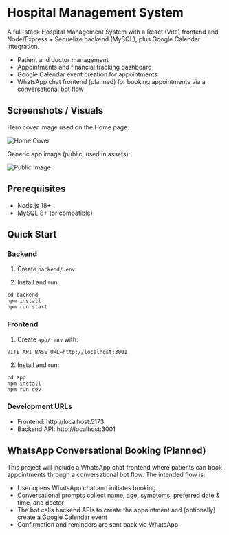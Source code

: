 # Hospital Management System

A full-stack Hospital Management System with a React (Vite) frontend and Node/Express + Sequelize backend (MySQL), plus Google Calendar integration.

- Patient and doctor management
- Appointments and financial tracking dashboard
- Google Calendar event creation for appointments
- WhatsApp chat frontend (planned) for booking appointments via a conversational bot flow

## Screenshots / Visuals

Hero cover image used on the Home page:

![Home Cover](app/images/cover.webp)

Generic app image (public, used in assets):

![Public Image](app/public/image.png)

## Prerequisites
- Node.js 18+
- MySQL 8+ (or compatible)

## Quick Start

### Backend
1. Create `backend/.env` 

2. Install and run:
```
cd backend
npm install
npm run start
```

### Frontend
1. Create `app/.env` with:
```
VITE_API_BASE_URL=http://localhost:3001
```
2. Install and run:
```
cd app
npm install
npm run dev
```

### Development URLs
- Frontend: http://localhost:5173
- Backend API: http://localhost:3001

## WhatsApp Conversational Booking (Planned)
This project will include a WhatsApp chat frontend where patients can book appointments through a conversational bot flow. The intended flow is:
- User opens WhatsApp chat and initiates booking
- Conversational prompts collect name, age, symptoms, preferred date & time, and doctor
- The bot calls backend APIs to create the appointment and (optionally) create a Google Calendar event
- Confirmation and reminders are sent back via WhatsApp

